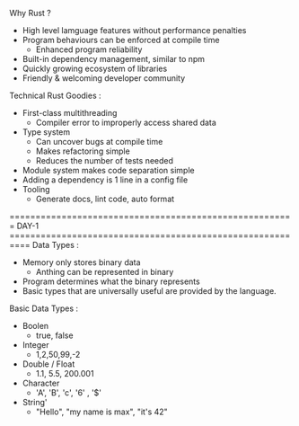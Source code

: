 Why Rust ?
- High level lamguage features without performance penalties
- Program behaviours can be enforced at compile time
    - Enhanced program reliability
- Built-in dependency management, similar to npm
- Quickly growing ecosystem of libraries
- Friendly & welcoming developer community

Technical Rust Goodies :
- First-class multithreading
    - Compiler error to improperly access shared data
- Type system
    - Can uncover bugs at compile time
    - Makes refactoring simple
    - Reduces the number of tests needed
- Module system makes code separation simple
- Adding a dependency is 1 line in a config file 
- Tooling 
    - Generate docs, lint code, auto format



=======================================================  DAY-1 ==========================================================
Data Types :
- Memory only stores binary data
    - Anthing can be represented in binary
- Program determines what the binary represents
- Basic types that are universally useful are provided by the language.

Basic Data Types :
- Boolen 
    - true, false
- Integer
    - 1,2,50,99,-2
- Double / Float
    - 1.1, 5.5, 200.001
- Character 
    - 'A', 'B', 'c', '6' , '$'
- String'
    - "Hello", "my name is max", "it's 42"